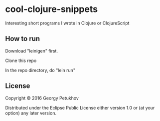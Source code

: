 # cool-clojure-snippets

Interesting short programs I wrote in Clojure or ClojureScript

## How to run

Download "leinigen" first.

Clone this repo

In the repo directory, do "lein run"

## License

Copyright © 2016 Georgy Petukhov

Distributed under the Eclipse Public License either version 1.0 or (at
your option) any later version.
